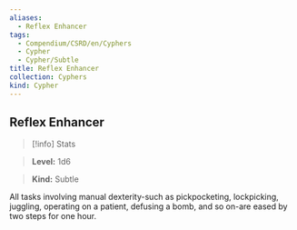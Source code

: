 ```yaml
---
aliases:
  - Reflex Enhancer
tags:
  - Compendium/CSRD/en/Cyphers
  - Cypher
  - Cypher/Subtle
title: Reflex Enhancer
collection: Cyphers
kind: Cypher
---
```

## Reflex Enhancer    
>[!info] Stats    
> **Level:** 1d6    
> **Kind:** Subtle  
    
All tasks involving manual dexterity-such as pickpocketing, lockpicking, juggling, operating on a patient, defusing a bomb, and so on-are eased by two steps for one hour.